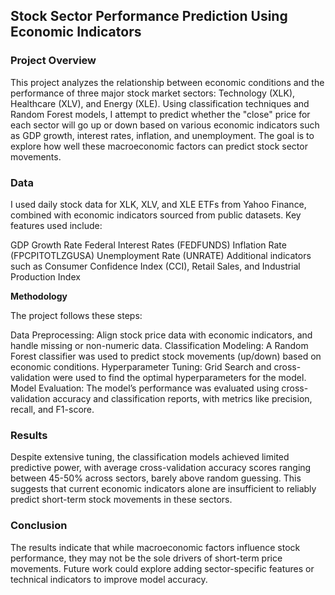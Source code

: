 ## Stock Sector Performance Prediction Using Economic Indicators

### Project Overview

This project analyzes the relationship between economic conditions and the performance of three major stock market sectors: Technology (XLK), Healthcare (XLV), and Energy (XLE). Using classification techniques and Random Forest models, I attempt to predict whether the "close" price for each sector will go up or down based on various economic indicators such as GDP growth, interest rates, inflation, and unemployment. The goal is to explore how well these macroeconomic factors can predict stock sector movements.

### Data

I used daily stock data for XLK, XLV, and XLE ETFs from Yahoo Finance, combined with economic indicators sourced from public datasets. Key features used include:

GDP Growth Rate
Federal Interest Rates (FEDFUNDS)
Inflation Rate (FPCPITOTLZGUSA)
Unemployment Rate (UNRATE)
Additional indicators such as Consumer Confidence Index (CCI), Retail Sales, and Industrial Production Index

**Methodology**

The project follows these steps:

Data Preprocessing: Align stock price data with economic indicators, and handle missing or non-numeric data.
Classification Modeling: A Random Forest classifier was used to predict stock movements (up/down) based on economic conditions.
Hyperparameter Tuning: Grid Search and cross-validation were used to find the optimal hyperparameters for the model.
Model Evaluation: The model’s performance was evaluated using cross-validation accuracy and classification reports, with metrics like precision, recall, and F1-score.

### Results

Despite extensive tuning, the classification models achieved limited predictive power, with average cross-validation accuracy scores ranging between 45-50% across sectors, barely above random guessing. This suggests that current economic indicators alone are insufficient to reliably predict short-term stock movements in these sectors.

### Conclusion

The results indicate that while macroeconomic factors influence stock performance, they may not be the sole drivers of short-term price movements. Future work could explore adding sector-specific features or technical indicators to improve model accuracy.
